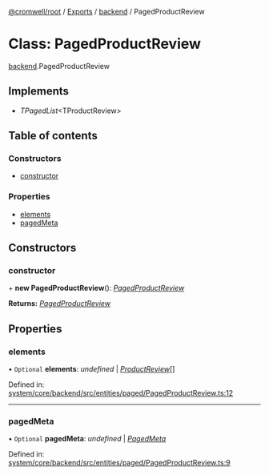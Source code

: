 [@cromwell/root](../README.md) / [Exports](../modules.md) / [backend](../modules/backend.md) / PagedProductReview

# Class: PagedProductReview

[backend](../modules/backend.md).PagedProductReview

## Implements

* *TPagedList*<TProductReview\>

## Table of contents

### Constructors

- [constructor](backend.pagedproductreview.md#constructor)

### Properties

- [elements](backend.pagedproductreview.md#elements)
- [pagedMeta](backend.pagedproductreview.md#pagedmeta)

## Constructors

### constructor

\+ **new PagedProductReview**(): [*PagedProductReview*](backend.pagedproductreview.md)

**Returns:** [*PagedProductReview*](backend.pagedproductreview.md)

## Properties

### elements

• `Optional` **elements**: *undefined* \| [*ProductReview*](backend.productreview.md)[]

Defined in: [system/core/backend/src/entities/paged/PagedProductReview.ts:12](https://github.com/CromwellCMS/Cromwell/blob/4b5f538/system/core/backend/src/entities/paged/PagedProductReview.ts#L12)

___

### pagedMeta

• `Optional` **pagedMeta**: *undefined* \| [*PagedMeta*](backend.pagedmeta.md)

Defined in: [system/core/backend/src/entities/paged/PagedProductReview.ts:9](https://github.com/CromwellCMS/Cromwell/blob/4b5f538/system/core/backend/src/entities/paged/PagedProductReview.ts#L9)
